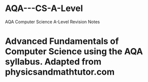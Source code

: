 # AQA---CS-A-Level
AQA Computer Science A-Level Revision Notes

# Advanced Fundamentals of Computer Science using the AQA syllabus. Adapted from physicsandmathtutor.com
